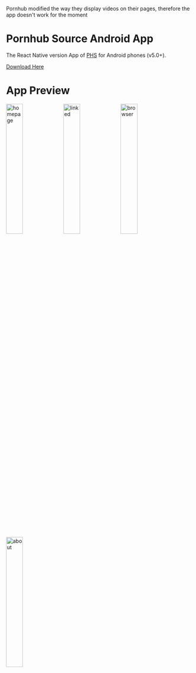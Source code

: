 
Pornhub modified the way they display videos on their pages, therefore the app doesn't work for the moment

# Pornhub Source Android App

The React Native version App of [PHS](https://phs-web.netlify.com/) for Android phones (v5.0+).

[Download Here](https://github.com/Slowl/phs-app/releases/download/v1.0/phs-app.apk)

# App Preview

<img src="https://i.ibb.co/b5LmJsD/app.png" width="30%" alt="homepage" />
<img src="https://i.ibb.co/gMzZgzV/app-link.png" width="30%" alt="linked" />
<img src="https://i.ibb.co/NVDPcvM/browser.png" width="30%" alt="browser" />
<img src="https://i.ibb.co/1MFQWMp/about.png" width="30%" alt="about" />
